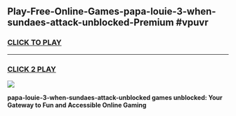 
## Play-Free-Online-Games-papa-louie-3-when-sundaes-attack-unblocked-Premium #vpuvr
<h3>
<a href="https://premium.freeplayer.one?title=papa-louie-3-when-sundaes-attack-unblocked&ref=8M">CLICK TO PLAY</a></h3>
<hr>

<h3>
<a href="https://premium.freeplayer.one?title=papa-louie-3-when-sundaes-attack-unblocked&ref=8M">CLICK 2 PLAY</a>
  
</h3>

<a href="https://premium.freeplayer.one?title=papa-louie-3-when-sundaes-attack-unblocked&ref=8M"><img src="https://clearcache.store/games.png"></a>


**papa-louie-3-when-sundaes-attack-unblocked games unblocked: Your Gateway to Fun and Accessible Online Gaming**
